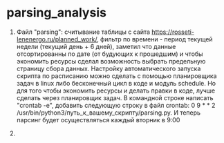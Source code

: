 # parsing_analysis

1) Файл "parsing": считывание таблицы с сайта https://rosseti-lenenergo.ru/planned_work/, фильтр по времени - период текущей недели (текущий день + 6 дней), заметил что данные отсортированны по дате (от будующих к прошедшим) и чтобы экономить ресурсы сделал возможность выбрать предельную страницу  сбора данных. Настройку автоматического запуска скрипта по расписанию можно сделать с помощью планировщика задач в linux либо бесконечный цикл в коде и модуль schedule. Но для того чтобы экономить ресурсы и делать правки в коде, лучше сделать через планировщик задач. В командной строке написать "crontab -e", добавить следующую строку в файл crontab: 0 9 * * 2 /usr/bin/python3/путь_к_вашему_скрипту/parsing.py. И теперь парсинг будет осуществляться каждый вторник в 9:00
 
2) 
